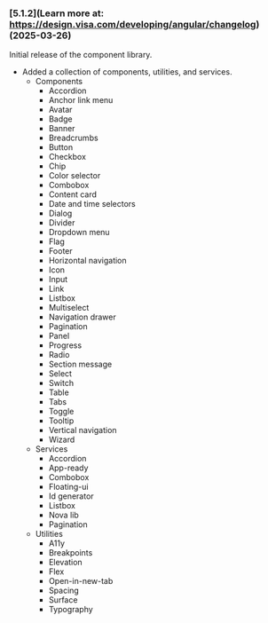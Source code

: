 <!--
 *              Copyright (c) 2025 Visa, Inc.
 *
 * Licensed under the Apache License, Version 2.0 (the "License");
 * you may not use this file except in compliance with the License.
 * You may obtain a copy of the License at
 *
 *         http://www.apache.org/licenses/LICENSE-2.0
 *
 * Unless required by applicable law or agreed to in writing, software
 * distributed under the License is distributed on an "AS IS" BASIS,
 * WITHOUT WARRANTIES OR CONDITIONS OF ANY KIND, either express or implied.
 * See the License for the specific language governing permissions and
 * limitations under the License.
 *
 -->

### [5.1.2](Learn more at: https://design.visa.com/developing/angular/changelog) (2025-03-26)

Initial release of the component library.

- Added a collection of components, utilities, and services.
  - Components
    - Accordion
    - Anchor link menu
    - Avatar
    - Badge
    - Banner
    - Breadcrumbs
    - Button
    - Checkbox
    - Chip
    - Color selector
    - Combobox
    - Content card
    - Date and time selectors
    - Dialog
    - Divider
    - Dropdown menu
    - Flag
    - Footer
    - Horizontal navigation
    - Icon
    - Input
    - Link
    - Listbox
    - Multiselect
    - Navigation drawer
    - Pagination
    - Panel
    - Progress
    - Radio
    - Section message
    - Select
    - Switch
    - Table
    - Tabs
    - Toggle
    - Tooltip
    - Vertical navigation
    - Wizard
  - Services
    - Accordion
    - App-ready
    - Combobox
    - Floating-ui
    - Id generator
    - Listbox
    - Nova lib
    - Pagination
  - Utilities
    - A11y
    - Breakpoints
    - Elevation
    - Flex
    - Open-in-new-tab
    - Spacing
    - Surface
    - Typography

